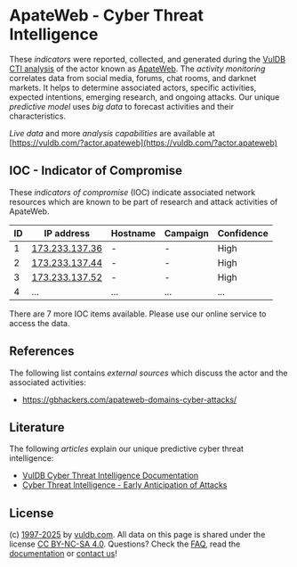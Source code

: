 # ApateWeb - Cyber Threat Intelligence

These _indicators_ were reported, collected, and generated during the [VulDB CTI analysis](https://vuldb.com/?kb.cti) of the actor known as [ApateWeb](https://vuldb.com/?actor.apateweb). The _activity monitoring_ correlates data from social media, forums, chat rooms, and darknet markets. It helps to determine associated actors, specific activities, expected intentions, emerging research, and ongoing attacks. Our unique _predictive model_ uses _big data_ to forecast activities and their characteristics.

_Live data_ and more _analysis capabilities_ are available at [https://vuldb.com/?actor.apateweb](https://vuldb.com/?actor.apateweb)

## IOC - Indicator of Compromise

These _indicators of compromise_ (IOC) indicate associated network resources which are known to be part of research and attack activities of ApateWeb.

ID | IP address | Hostname | Campaign | Confidence
-- | ---------- | -------- | -------- | ----------
1 | [173.233.137.36](https://vuldb.com/?ip.173.233.137.36) | - | - | High
2 | [173.233.137.44](https://vuldb.com/?ip.173.233.137.44) | - | - | High
3 | [173.233.137.52](https://vuldb.com/?ip.173.233.137.52) | - | - | High
4 | ... | ... | ... | ...

There are 7 more IOC items available. Please use our online service to access the data.

## References

The following list contains _external sources_ which discuss the actor and the associated activities:

* https://gbhackers.com/apateweb-domains-cyber-attacks/

## Literature

The following _articles_ explain our unique predictive cyber threat intelligence:

* [VulDB Cyber Threat Intelligence Documentation](https://vuldb.com/?kb.cti)
* [Cyber Threat Intelligence - Early Anticipation of Attacks](https://www.scip.ch/en/?labs.20201022)

## License

(c) [1997-2025](https://vuldb.com/?kb.changelog) by [vuldb.com](https://vuldb.com/?kb.about). All data on this page is shared under the license [CC BY-NC-SA 4.0](https://creativecommons.org/licenses/by-nc-sa/4.0/). Questions? Check the [FAQ](https://vuldb.com/?kb.faq), read the [documentation](https://vuldb.com/?kb) or [contact us](https://vuldb.com/?contact)!
